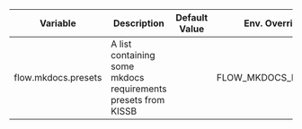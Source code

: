 |Variable|Description|Default Value|Env. Override|
|---|---|---|---|
|flow.mkdocs.presets|A list containing some mkdocs requirements presets from KISSB||FLOW_MKDOCS_PRESETS|
